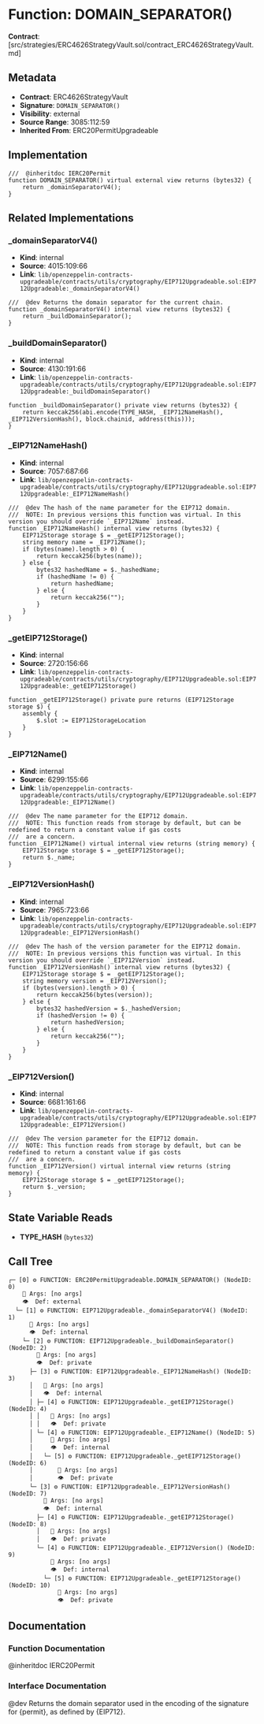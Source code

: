 # Function: DOMAIN_SEPARATOR()

**Contract**: [src/strategies/ERC4626StrategyVault.sol/contract_ERC4626StrategyVault.md]

## Metadata

- **Contract**: ERC4626StrategyVault
- **Signature**: `DOMAIN_SEPARATOR()`
- **Visibility**: external
- **Source Range**: 3085:112:59
- **Inherited From**: ERC20PermitUpgradeable

## Implementation

```solidity
///  @inheritdoc IERC20Permit
function DOMAIN_SEPARATOR() virtual external view returns (bytes32) {
    return _domainSeparatorV4();
}
```

## Related Implementations

### _domainSeparatorV4()

- **Kind**: internal
- **Source**: 4015:109:66
- **Link**: `lib/openzeppelin-contracts-upgradeable/contracts/utils/cryptography/EIP712Upgradeable.sol:EIP712Upgradeable:_domainSeparatorV4()`

```solidity
///  @dev Returns the domain separator for the current chain.
function _domainSeparatorV4() internal view returns (bytes32) {
    return _buildDomainSeparator();
}
```

### _buildDomainSeparator()

- **Kind**: internal
- **Source**: 4130:191:66
- **Link**: `lib/openzeppelin-contracts-upgradeable/contracts/utils/cryptography/EIP712Upgradeable.sol:EIP712Upgradeable:_buildDomainSeparator()`

```solidity
function _buildDomainSeparator() private view returns (bytes32) {
    return keccak256(abi.encode(TYPE_HASH, _EIP712NameHash(), _EIP712VersionHash(), block.chainid, address(this)));
}
```

### _EIP712NameHash()

- **Kind**: internal
- **Source**: 7057:687:66
- **Link**: `lib/openzeppelin-contracts-upgradeable/contracts/utils/cryptography/EIP712Upgradeable.sol:EIP712Upgradeable:_EIP712NameHash()`

```solidity
///  @dev The hash of the name parameter for the EIP712 domain.
///  NOTE: In previous versions this function was virtual. In this version you should override `_EIP712Name` instead.
function _EIP712NameHash() internal view returns (bytes32) {
    EIP712Storage storage $ = _getEIP712Storage();
    string memory name = _EIP712Name();
    if (bytes(name).length > 0) {
        return keccak256(bytes(name));
    } else {
        bytes32 hashedName = $._hashedName;
        if (hashedName != 0) {
            return hashedName;
        } else {
            return keccak256("");
        }
    }
}
```

### _getEIP712Storage()

- **Kind**: internal
- **Source**: 2720:156:66
- **Link**: `lib/openzeppelin-contracts-upgradeable/contracts/utils/cryptography/EIP712Upgradeable.sol:EIP712Upgradeable:_getEIP712Storage()`

```solidity
function _getEIP712Storage() private pure returns (EIP712Storage storage $) {
    assembly {
        $.slot := EIP712StorageLocation
    }
}
```

### _EIP712Name()

- **Kind**: internal
- **Source**: 6299:155:66
- **Link**: `lib/openzeppelin-contracts-upgradeable/contracts/utils/cryptography/EIP712Upgradeable.sol:EIP712Upgradeable:_EIP712Name()`

```solidity
///  @dev The name parameter for the EIP712 domain.
///  NOTE: This function reads from storage by default, but can be redefined to return a constant value if gas costs
///  are a concern.
function _EIP712Name() virtual internal view returns (string memory) {
    EIP712Storage storage $ = _getEIP712Storage();
    return $._name;
}
```

### _EIP712VersionHash()

- **Kind**: internal
- **Source**: 7965:723:66
- **Link**: `lib/openzeppelin-contracts-upgradeable/contracts/utils/cryptography/EIP712Upgradeable.sol:EIP712Upgradeable:_EIP712VersionHash()`

```solidity
///  @dev The hash of the version parameter for the EIP712 domain.
///  NOTE: In previous versions this function was virtual. In this version you should override `_EIP712Version` instead.
function _EIP712VersionHash() internal view returns (bytes32) {
    EIP712Storage storage $ = _getEIP712Storage();
    string memory version = _EIP712Version();
    if (bytes(version).length > 0) {
        return keccak256(bytes(version));
    } else {
        bytes32 hashedVersion = $._hashedVersion;
        if (hashedVersion != 0) {
            return hashedVersion;
        } else {
            return keccak256("");
        }
    }
}
```

### _EIP712Version()

- **Kind**: internal
- **Source**: 6681:161:66
- **Link**: `lib/openzeppelin-contracts-upgradeable/contracts/utils/cryptography/EIP712Upgradeable.sol:EIP712Upgradeable:_EIP712Version()`

```solidity
///  @dev The version parameter for the EIP712 domain.
///  NOTE: This function reads from storage by default, but can be redefined to return a constant value if gas costs
///  are a concern.
function _EIP712Version() virtual internal view returns (string memory) {
    EIP712Storage storage $ = _getEIP712Storage();
    return $._version;
}
```

## State Variable Reads

- **TYPE_HASH** (`bytes32`)

## Call Tree

```
┌─ [0] ⚙️ FUNCTION: ERC20PermitUpgradeable.DOMAIN_SEPARATOR() (NodeID: 0)
    💬 Args: [no args]
    👁️  Def: external
  └─ [1] ⚙️ FUNCTION: EIP712Upgradeable._domainSeparatorV4() (NodeID: 1)
      💬 Args: [no args]
      👁️  Def: internal
    └─ [2] ⚙️ FUNCTION: EIP712Upgradeable._buildDomainSeparator() (NodeID: 2)
        💬 Args: [no args]
        👁️  Def: private
      ├─ [3] ⚙️ FUNCTION: EIP712Upgradeable._EIP712NameHash() (NodeID: 3)
      │   💬 Args: [no args]
      │   👁️  Def: internal
      │ ├─ [4] ⚙️ FUNCTION: EIP712Upgradeable._getEIP712Storage() (NodeID: 4)
      │ │   💬 Args: [no args]
      │ │   👁️  Def: private
      │ └─ [4] ⚙️ FUNCTION: EIP712Upgradeable._EIP712Name() (NodeID: 5)
      │     💬 Args: [no args]
      │     👁️  Def: internal
      │   └─ [5] ⚙️ FUNCTION: EIP712Upgradeable._getEIP712Storage() (NodeID: 6)
      │       💬 Args: [no args]
      │       👁️  Def: private
      └─ [3] ⚙️ FUNCTION: EIP712Upgradeable._EIP712VersionHash() (NodeID: 7)
          💬 Args: [no args]
          👁️  Def: internal
        ├─ [4] ⚙️ FUNCTION: EIP712Upgradeable._getEIP712Storage() (NodeID: 8)
        │   💬 Args: [no args]
        │   👁️  Def: private
        └─ [4] ⚙️ FUNCTION: EIP712Upgradeable._EIP712Version() (NodeID: 9)
            💬 Args: [no args]
            👁️  Def: internal
          └─ [5] ⚙️ FUNCTION: EIP712Upgradeable._getEIP712Storage() (NodeID: 10)
              💬 Args: [no args]
              👁️  Def: private
```

## Documentation

### Function Documentation

 @inheritdoc IERC20Permit

### Interface Documentation

 @dev Returns the domain separator used in the encoding of the signature for {permit}, as defined by {EIP712}.
